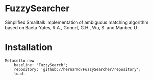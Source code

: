 # FuzzySearcher
Simplified Smalltalk implementation of ambiguous matching algorithm based on Baeta-Yates, R.A., Gonnet, G.H., Wu, S. and Manber, U

# Installation

```smalltalk
Metacello new
	baseline: 'FuzzySearch';
	repository: 'github://hernanmd/FuzzySearcher/repository';
	load.
  ```
  
